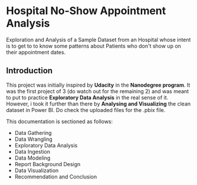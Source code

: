 # Hospital No-Show Appointment Analysis
Exploration and Analysis of a Sample Dataset from an Hospital whose intent is to get to to know some patterns about Patients who don't show up on their appointment dates.

## Introduction
This project was initially inspired by **Udacity** in the **Nanodegree program**. It was the first project of 3 (do watch out for the remaining 2) and was meant to put to practice **Exploratory Data Analysis** in the real sense of it. However, i took it further than there by **Analysing and Visualizing** the clean dataset in Power BI. Do check the uploaded files for the .pbix file.

This documentation is sectioned as follows:
* Data Gathering
* Data Wrangling
* Exploratory Data Analysis
* Data Ingestion
* Data Modeling
* Report Background Design
* Data Visualization
* Recommendation and Conclusion
